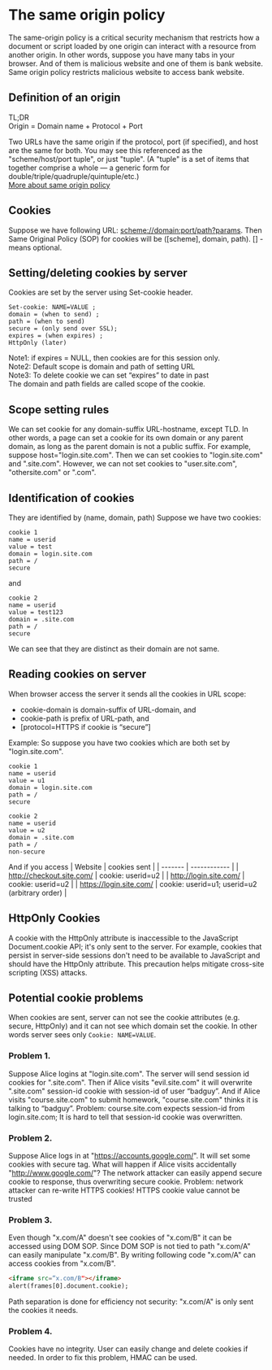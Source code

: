 # The same origin policy
The same-origin policy is a critical security mechanism that restricts how a document or script loaded by one origin can interact with a resource from another origin.
In other words, suppose you have many tabs in your browser. And of them is malicious website and one of them is bank website. Same origin policy restricts malicious website to access bank website.   

## Definition of an origin
TL;DR <br>
Origin = Domain name + Protocol + Port

Two URLs have the same origin if the protocol, port (if specified), and host are the same for both. You may see this referenced as the "scheme/host/port tuple", or just "tuple". (A "tuple" is a set of items that together comprise a whole — a generic form for double/triple/quadruple/quintuple/etc.) <br>
[More about same origin policy](https://developer.mozilla.org/en-US/docs/Web/Security/Same-origin_policy)

## Cookies
Suppose we have following URL: [scheme://domain:port/path?params](). Then Same Original Policy (SOP) for cookies will be ([scheme], domain, path). [] - means optional. 
## Setting/deleting cookies by server
Cookies are set by the server using Set-cookie header. 

```
Set-cookie: NAME=VALUE ;
domain = (when to send) ;
path = (when to send)
secure = (only send over SSL);
expires = (when expires) ;
HttpOnly (later)
```
Note1: if expires = NULL, then cookies are for this session only. <br>
Note2: Default scope is domain and path of setting URL <br>
Note3: To delete cookie we can set “expires” to date in past <br>
The domain and path fields are called scope of the cookie. 
## Scope setting rules
We can set cookie for any domain-suffix URL-hostname, except TLD. In other words, a page can set a cookie for its own domain or any parent domain, as long as the parent domain is not a public suffix. For example, suppose host="login.site.com". Then we can set cookies to "login.site.com" and ".site.com". However, we can not set cookies to "user.site.com", "othersite.com" or ".com". 
## Identification of cookies
They are identified by (name, domain, path)
Suppose we have two cookies:
```
cookie 1
name = userid
value = test
domain = login.site.com
path = /
secure
```
and
```
cookie 2
name = userid
value = test123
domain = .site.com
path = /
secure
```
We can see that they are distinct as their domain are not same.
## Reading cookies on server
When browser access the server it sends all the cookies in URL scope: 
* cookie-domain is domain-suffix of URL-domain, and
* cookie-path is prefix of URL-path, and
* [protocol=HTTPS if cookie is “secure”]

Example:
So suppose you have two cookies which are both set by "login.site.com".
```
cookie 1
name = userid
value = u1
domain = login.site.com
path = /
secure
```
```
cookie 2
name = userid
value = u2
domain = .site.com
path = /
non-secure
```
And if you access 
| Website | cookies sent |
| ------- | ------------ |
| http://checkout.site.com/ | cookie: userid=u2 |
| http://login.site.com/ | cookie: userid=u2 |
| https://login.site.com/ | cookie: userid=u1; userid=u2 (arbitrary order) |

## HttpOnly Cookies
A cookie with the HttpOnly attribute is inaccessible to the JavaScript Document.cookie API; it's only sent to the server. For example, cookies that persist in server-side sessions don't need to be available to JavaScript and should have the HttpOnly attribute. This precaution helps mitigate cross-site scripting (XSS) attacks.

## Potential cookie problems
When cookies are sent, server can not see the cookie attributes (e.g. secure, HttpOnly) and it can not see which domain set the cookie. In other words server sees only `Cookie: NAME=VALUE`.
### Problem 1.
Suppose Alice logins at "login.site.com". The server will send session id cookies for ".site.com".
Then if Alice visits "evil.site.com" it will overwrite ".site.com" session-id cookie with session-id of user “badguy”.
And if Alice visits "course.site.com" to submit homework,
"course.site.com" thinks it is talking to “badguy”.
Problem: course.site.com expects session-id from
login.site.com; It is hard to tell that session-id cookie was overwritten.
### Problem 2.
Suppose Alice logs in at "https://accounts.google.com/". It will set some cookies with secure tag. What will happen if Alice visits accidentally "http://www.google.com/"? The network attacker can easily append secure cookie to response, thus overwriting secure cookie. 
Problem: network attacker can re-write HTTPS cookies! HTTPS cookie value cannot be trusted

### Problem 3.
Even though "x.com/A" doesn't see cookies of "x.com/B" it can be accessed using DOM SOP. Since DOM SOP is not tied to path "x.com/A" can easily manipulate "x.com/B". 
By writing following code "x.com/A" can access cookies from "x.com/B".
```html
<iframe src=“x.com/B"></iframe>
alert(frames[0].document.cookie);
```
Path separation is done for efficiency not security:
"x.com/A" is only sent the cookies it needs.

### Problem 4.
Cookies have no integrity. User can easily change and delete cookies if needed. In order to fix this problem, HMAC can be used. 